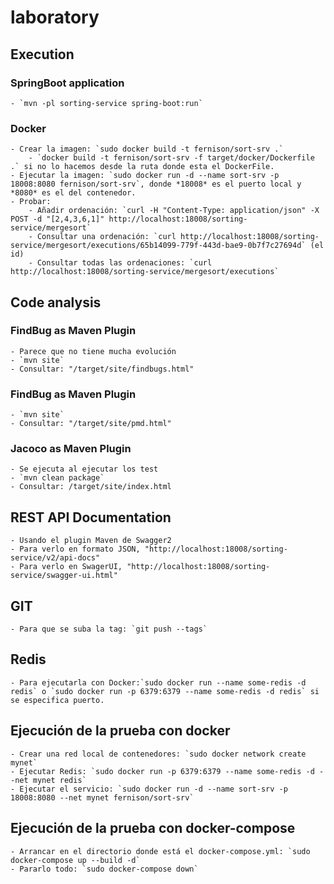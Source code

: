 # laboratory

## Execution

### SpringBoot application

	- `mvn -pl sorting-service spring-boot:run`
	
### Docker

	- Crear la imagen: `sudo docker build -t fernison/sort-srv .` 
		- `docker build -t fernison/sort-srv -f target/docker/Dockerfile .` si no lo hacemos desde la ruta donde esta el DockerFile.
	- Ejecutar la imagen: `sudo docker run -d --name sort-srv -p 18008:8080 fernison/sort-srv`, donde *18008* es el puerto local y *8080* es el del contenedor.
	- Probar: 
		- Añadir ordenación: `curl -H "Content-Type: application/json" -X POST -d "[2,4,3,6,1]" http://localhost:18008/sorting-service/mergesort`
		- Consultar una ordenación: `curl http://localhost:18008/sorting-service/mergesort/executions/65b14099-779f-443d-bae9-0b7f7c27694d` (el id)
		- Consultar todas las ordenaciones: `curl http://localhost:18008/sorting-service/mergesort/executions`
	
## Code analysis
### FindBug as Maven Plugin

	- Parece que no tiene mucha evolución
	- `mvn site`
	- Consultar: "/target/site/findbugs.html"
	
### FindBug as Maven Plugin

	- `mvn site`
	- Consultar: "/target/site/pmd.html"

### Jacoco as Maven Plugin

	- Se ejecuta al ejecutar los test
	- `mvn clean package`
	- Consultar: /target/site/index.html
	
## REST API Documentation

	- Usando el plugin Maven de Swagger2
	- Para verlo en formato JSON, "http://localhost:18008/sorting-service/v2/api-docs"
	- Para verlo en SwagerUI, "http://localhost:18008/sorting-service/swagger-ui.html"

## GIT

	- Para que se suba la tag: `git push --tags`
	
## Redis

	- Para ejecutarla con Docker:`sudo docker run --name some-redis -d redis` o `sudo docker run -p 6379:6379 --name some-redis -d redis` si se especifica puerto.
	
## Ejecución de la prueba con docker

	- Crear una red local de contenedores: `sudo docker network create mynet`
	- Ejecutar Redis: `sudo docker run -p 6379:6379 --name some-redis -d --net mynet redis`
	- Ejecutar el servicio: `sudo docker run -d --name sort-srv -p 18008:8080 --net mynet fernison/sort-srv`
	
## Ejecución de la prueba con docker-compose

	- Arrancar en el directorio donde está el docker-compose.yml: `sudo docker-compose up --build -d`
	- Pararlo todo: `sudo docker-compose down`
	
	

